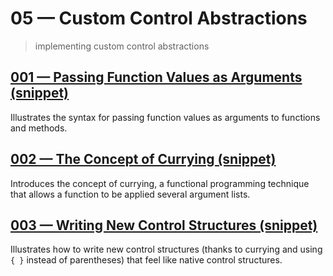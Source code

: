 # 05 &mdash; Custom Control Abstractions
> implementing custom control abstractions

## [001 &mdash; Passing Function Values as Arguments (snippet)](./001-snippet-passing-functions-as-args)
Illustrates the syntax for passing function values as arguments to functions and methods.

## [002 &mdash; The Concept of Currying (snippet)](./002-snippet-currying)
Introduces the concept of currying, a functional programming technique that allows a function to be applied several argument lists.

## [003 &mdash; Writing New Control Structures (snippet)](./003-snippet-new-control-structures)
Illustrates how to write new control structures (thanks to currying and using `{ }` instead of parentheses) that feel like native control structures.
